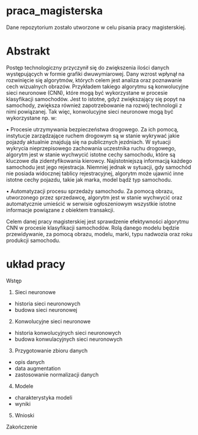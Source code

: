 # praca_magisterska
Dane repozytorium zostało utworzone w celu pisania pracy magisterskiej.

# Abstrakt
Postęp technologiczny przyczynił się do zwiększenia ilości danych występujących w formie grafiki dwuwymiarowej. Dany wzrost wpłynął na rozwinięcie się algorytmów, których celem jest analiza oraz poznawanie cech wizualnych obrazów. Przykładem takiego algorytmu są konwolucyjne sieci neuronowe (CNN), które mogą być wykorzystane w procesie klasyfikacji samochodów. Jest to istotne, gdyż zwiększający się popyt na samochody, zwiększa również zapotrzebowanie na rozwój technologii z nimi powiązanej. Tak więc, konwolucyjne sieci neuronowe mogą być wykorzystane np. w:

•	Procesie utrzymywania bezpieczeństwa drogowego.  Za ich pomocą, instytucje zarządzające ruchem drogowym są w stanie wykrywać jakie pojazdy aktualnie znajdują się na publicznych jezdniach. W sytuacji wykrycia nieprzepisowego zachowania uczestnika ruchu drogowego, algorytm jest w stanie wychwycić istotne cechy samochodu, które są kluczowe dla zidentyfikowania kierowcy. Najistotniejszą informacją każdego samochodu jest jego rejestracja. Niemniej jednak w sytuacji, gdy samochód nie posiada widocznej tablicy rejestracyjnej, algorytm może ujawnić inne istotne cechy pojazdu, takie jak marka, model bądź typ samochodu.

•	Automatyzacji procesu sprzedaży samochodu. Za pomocą obrazu, utworzonego przez sprzedawcę, algorytm jest w stanie wychwycić oraz automatycznie umieścić w serwisie ogłoszeniowym wszystkie istotne informacje powiązane z obiektem transakcji. 

Celem danej pracy magisterskiej jest sprawdzenie efektywności algorytmu CNN w procesie klasyfikacji samochodów. Rolą danego modelu będzie przewidywanie, za pomocą obrazu, modelu, marki, typu nadwozia oraz roku produkcji samochodu.  


# układ pracy

Wstęp

1. Sieci neuronowe
 - historia sieci neuronowych
 - budowa sieci neuronowej
2. Konwolucyjne sieci neuronowe
 - historia konwolucyjnych sieci neuronowych
 - budowa konwulacyjnych sieci neuronowych
3. Przygotowanie zbioru danych
 - opis danych
 - data augmentation
 - zastosowanie normalizacji danych
4. Modele
 - charakterystyka modeli
 - wyniki
 5. Wnioski
 
 Zakończenie
